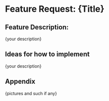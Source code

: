# Feature Request: {Title}

## Feature Description:

{your description}

## Ideas for how to implement

{your description}

## Appendix

{pictures and such if any}

